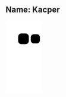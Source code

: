 ## Name: Kacper
<img src="https://github.com/rafaballerini/rafaballerini/blob/output/github-contribution-grid-snake.svg" alt="sneke"></a>


